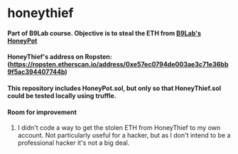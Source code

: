# honeythief
#### Part of B9Lab course. Objective is to steal the ETH from [B9Lab's HoneyPot](https://ropsten.etherscan.io/address/0x7164292C87269749bc867AEb9159aCA0F296C1dE)
#### HoneyThief's address on Ropsten:  (https://ropsten.etherscan.io/address/0xe57ec0794de003ae3c71e36bb9f5ac394407744b)
#### This repository includes HoneyPot.sol, but only so that HoneyThief.sol could be tested locally using truffle.
#### Room for improvement
1. I didn't code a way to get the stolen ETH from HoneyThief to my own account. Not particularly useful for a hacker, but
   as I don't intend to be a professional hacker it's not a big deal.
